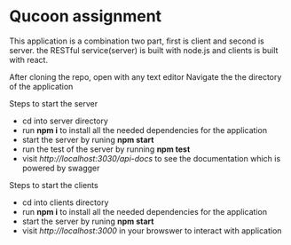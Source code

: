 Qucoon assignment
==================================================================

This application is a combination two part, first is client and second is server. the RESTful service(server) is built with node.js and clients is built with react.

After cloning the repo, open with any text editor
Navigate the the directory of the application 

Steps to start the server
*   cd into server directory       
*   run **npm i** to install all the needed dependencies for the application
*   start the server by runing **npm start**
*   run the test of the server by running **npm test**
*   visit _http://localhost:3030/api-docs_ to see the documentation which is powered by swagger

Steps to start the clients
*   cd into clients directory 
*   run **npm i** to install all the needed dependencies for the application
*   start the server by runing **npm start**
*   visit _http://localhost:3000_ in your browswer to interact with application
